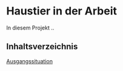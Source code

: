 # Haustier in der Arbeit

In diesem Projekt ..

## Inhaltsverzeichnis
[Ausgangssituation](Ausgangssituation.md)